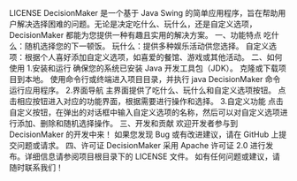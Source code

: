 LICENSE
DecisionMaker 是一个基于 Java Swing 的简单应用程序，旨在帮助用户解决选择困难的问题。无论是决定吃什么、玩什么，还是自定义选项，DecisionMaker 都能为您提供一种有趣且实用的解决方案。
一、功能特点
吃什么：随机选择您的下一顿饭。
玩什么：提供多种娱乐活动供您选择。
自定义选项：根据个人喜好添加自定义选项，如喜爱的餐馆、游戏或其他活动。
二、如何使用
1.安装和运行
确保您的系统已安装 Java 开发工具包（JDK）。
克隆或下载项目到本地。
使用命令行或终端进入项目目录，并执行 java DecisionMaker 命令运行应用程序。
2.界面导航
主界面提供了吃什么、玩什么和自定义选项按钮。
点击相应按钮进入对应的功能界面，根据需要进行操作和选择。
3.自定义功能
点击自定义按钮，在弹出的对话框中输入自定义选项的名称，然后可以对自定义选项进行添加、删除和随机选择操作。
三、开发和贡献
欢迎开发者参与到 DecisionMaker 的开发中来！
如果您发现 Bug 或有改进建议，请在 GitHub 上提交问题或请求。
四、许可证
DecisionMaker 采用 Apache 许可证 2.0 进行发布。详细信息请参阅项目根目录下的 LICENSE 文件。
如有任何问题或建议，请随时联系我们！
